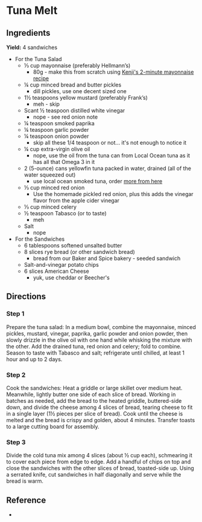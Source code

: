 # Tuna Melt

## Ingredients

**Yield:** 4 sandwiches

- For the Tuna Salad
    - ⅓ cup mayonnaise (preferably Hellmann’s)
        - 80g - make this from scratch using [Kenji's 2-minute mayonnaise recipe](https://www.seriouseats.com/two-minute-mayonnaise)
    - ¼ cup minced bread and butter pickles
        - dill pickles, use one decent sized one
    - 1½ teaspoons yellow mustard (preferably Frank’s)
        - meh - skip
    - Scant ½ teaspoon distilled white vinegar
        - nope - see red onion note
    - ¼ teaspoon smoked paprika
    - ¼ teaspoon garlic powder
    - ¼ teaspoon onion powder
        - skip all these 1/4 teaspoon or not... it's not enough to notice it
    - ¼ cup extra-virgin olive oil
        - nope, use the oil from the tuna can from Local Ocean tuna as it has all that Omega 3 in it
    - 2 (5-ounce) cans yellowfin tuna packed in water, drained (all of the water squeezed out)
        - use local ocean smoked tuna, order [more from here](https://www.localocean.net/shop/p/canned-tuna)
    - ⅓ cup minced red onion
        - Use the homemade pickled red onion, plus this adds the vinegar flavor from the apple cider vinegar
    - ⅓ cup minced celery
    - ½ teaspoon Tabasco (or to taste)
        - meh
    - Salt
        - nope
- For the Sandwiches
    - 6 tablespoons softened unsalted butter
    - 8 slices rye bread (or other sandwich bread)
        - bread from our Baker and Spice bakery - seeded sandwich
    - Salt-and-vinegar potato chips
    - 6 slices American Cheese
        - yuk, use cheddar or Beecher's

## Directions

### Step 1
Prepare the tuna salad: In a medium bowl, combine the mayonnaise, minced pickles, mustard, vinegar, paprika, garlic powder and onion powder, then slowly drizzle in the olive oil with one hand while whisking the mixture with the other. Add the drained tuna, red onion and celery; fold to combine. Season to taste with Tabasco and salt; refrigerate until chilled, at least 1 hour and up to 2 days.

### Step 2
Cook the sandwiches: Heat a griddle or large skillet over medium heat. Meanwhile, lightly butter one side of each slice of bread. Working in batches as needed, add the bread to the heated griddle, buttered-side down, and divide the cheese among 4 slices of bread, tearing cheese to fit in a single layer (1½ pieces per slice of bread). Cook until the cheese is melted and the bread is crispy and golden, about 4 minutes. Transfer toasts to a large cutting board for assembly.

### Step 3
Divide the cold tuna mix among 4 slices (about ½ cup each), schmearing it to cover each piece from edge to edge. Add a handful of chips on top and close the sandwiches with the other slices of bread, toasted-side up. Using a serrated knife, cut sandwiches in half diagonally and serve while the bread is warm.

## Reference

- 